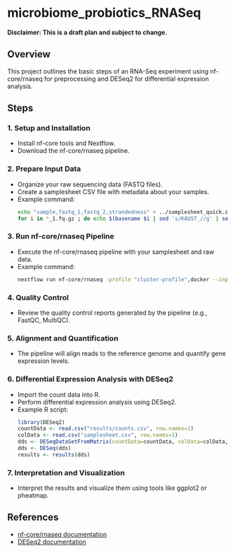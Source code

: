 # microbiome_probiotics_RNASeq

**Disclaimer: This is a draft plan and subject to change.**

## Overview
This project outlines the basic steps of an RNA-Seq experiment using nf-core/rnaseq for preprocessing and DESeq2 for differential expression analysis.

## Steps

### 1. Setup and Installation
- Install nf-core tools and Nextflow.
- Download the nf-core/rnaseq pipeline.

### 2. Prepare Input Data
- Organize your raw sequencing data (FASTQ files).
- Create a samplesheet CSV file with metadata about your samples.
- Example command:
  ```bash
  echo "sample,fastq_1,fastq_2,strandedness" > ../samplesheet_quick.csv
  for i in *_1.fq.gz ; do echo $(basename $i | sed 's/KAUST_//g' | sed 's/_1.fq.gz//g'),$(readlink -f $i),$(readlink -f $i | sed 's/_1./._2./g'),auto >> ../samplesheet_quick.csv; done
  ```

### 3. Run nf-core/rnaseq Pipeline
- Execute the nf-core/rnaseq pipeline with your samplesheet and raw data.
- Example command:
  ```bash
  nextflow run nf-core/rnaseq -profile "cluster-profile",docker --input samplesheet.csv --outdir results
  ```

### 4. Quality Control
- Review the quality control reports generated by the pipeline (e.g., FastQC, MultiQC).

### 5. Alignment and Quantification
- The pipeline will align reads to the reference genome and quantify gene expression levels.

### 6. Differential Expression Analysis with DESeq2
- Import the count data into R.
- Perform differential expression analysis using DESeq2.
- Example R script:
  ```R
  library(DESeq2)
  countData <- read.csv("results/counts.csv", row.names=1)
  colData <- read.csv("samplesheet.csv", row.names=1)
  dds <- DESeqDataSetFromMatrix(countData=countData, colData=colData, design=~condition)
  dds <- DESeq(dds)
  results <- results(dds)
  ```

### 7. Interpretation and Visualization
- Interpret the results and visualize them using tools like ggplot2 or pheatmap.

## References
- [nf-core/rnaseq documentation](https://nf-co.re/rnaseq)
- [DESeq2 documentation](https://bioconductor.org/packages/release/bioc/html/DESeq2.html)

